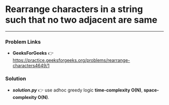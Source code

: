 # Rearrange characters in a string such that no two adjacent are same

---

### Problem Links
- **__GeeksForGeeks__** :point_right: https://practice.geeksforgeeks.org/problems/rearrange-characters4649/1

### Solution
- **_solution.py_** :point_right: use adhoc greedy logic **time-complexity O(N)**, **space-complexity O(N)**.
